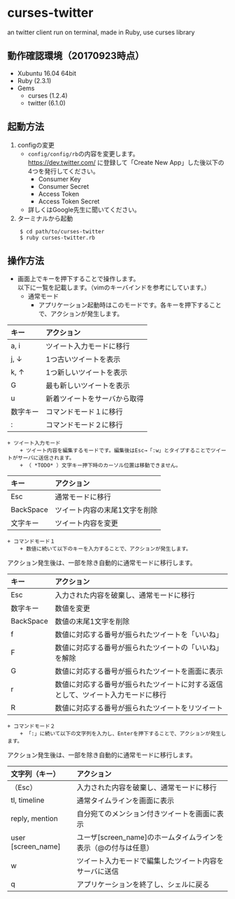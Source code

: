 # curses-twitter
an twitter client run on terminal, made in Ruby, use curses library

## 動作確認環境（20170923時点）
+ Xubuntu 16.04 64bit
+ Ruby (2.3.1)
+ Gems
    + curses (1.2.4)
    + twitter (6.1.0)


## 起動方法
1. configの変更
    + `config/config/rb`の内容を変更します。  
https://dev.twitter.com/ に登録して「Create New App」した後以下の4つを発行してください。
        + Consumer Key
        + Consumer Secret
        + Access Token
        + Access Token Secret
    + 詳しくはGoogle先生に聞いてください。
2. ターミナルから起動  
```
    $ cd path/to/curses-twitter
    $ ruby curses-twitter.rb
```

## 操作方法
+ 画面上でキーを押下することで操作します。  
以下に一覧を記載します。（vimのキーバインドを参考にしています。）
    + 通常モード
        + アプリケーション起動時はこのモードです。各キーを押下することで、アクションが発生します。  

|キー|アクション|
|:---|:---|
|a, i|ツイート入力モードに移行|
|j, ↓|1つ古いツイートを表示|
|k, ↑|1つ新しいツイートを表示|
|G|最も新しいツイートを表示|
|u|新着ツイートをサーバから取得|
|数字キー|コマンドモード１に移行|
|:|コマンドモード２に移行|
    + ツイート入力モード
        + ツイート内容を編集するモードです。編集後はEsc→「:w」とタイプすることでツイートがサーバに送信されます。
        + （ *TODO* ）文字キー押下時のカーソル位置は移動できません。  

|キー|アクション|
|:---|:---|
|Esc|通常モードに移行|
|BackSpace|ツイート内容の末尾1文字を削除|
|文字キー|ツイート内容を変更|
    + コマンドモード１
        + 数値に続いて以下のキーを入力することで、アクションが発生します。  
アクション発生後は、一部を除き自動的に通常モードに移行します。  

|キー|アクション|
|:---|:---|
|Esc|入力された内容を破棄し、通常モードに移行|
|数字キー|数値を変更|
|BackSpace|数値の末尾1文字を削除|
|f|数値に対応する番号が振られたツイートを「いいね」|
|F|数値に対応する番号が振られたツイートの「いいね」を解除|
|G|数値に対応する番号が振られたツイートを画面に表示
|r|数値に対応する番号が振られたツイートに対する返信として、ツイート入力モードに移行|
|R|数値に対応する番号が振られたツイートをリツイート|
    + コマンドモード２
        + 「:」に続いて以下の文字列を入力し、Enterを押下することで、アクションが発生します。  
アクション発生後は、一部を除き自動的に通常モードに移行します。  

|文字列（キー）|アクション|
|:---|:---|
|（Esc）|入力された内容を破棄し、通常モードに移行|
|tl, timeline|通常タイムラインを画面に表示|
|reply, mention|自分宛てのメンション付きツイートを画面に表示|
|user [screen_name]|ユーザ[screen_name]のホームタイムラインを表示（@の付与は任意）|
|w|ツイート入力モードで編集したツイート内容をサーバに送信|
|q|アプリケーションを終了し、シェルに戻る|

